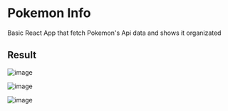 # Pokemon Info

Basic React App that fetch Pokemon's Api data and shows it organizated

## Result

![image](https://github.com/JuanPabloSuarezA/PokeInfo/assets/53151441/90b30f8c-74ea-41cd-978b-3d474a97a353)

![image](https://github.com/JuanPabloSuarezA/PokeInfo/assets/53151441/7c7c373a-7720-442c-80c1-b8b07ff23f13)

![image](https://github.com/JuanPabloSuarezA/PokeInfo/assets/53151441/7800885a-a224-4d96-9a3c-a8c54ba11678)
